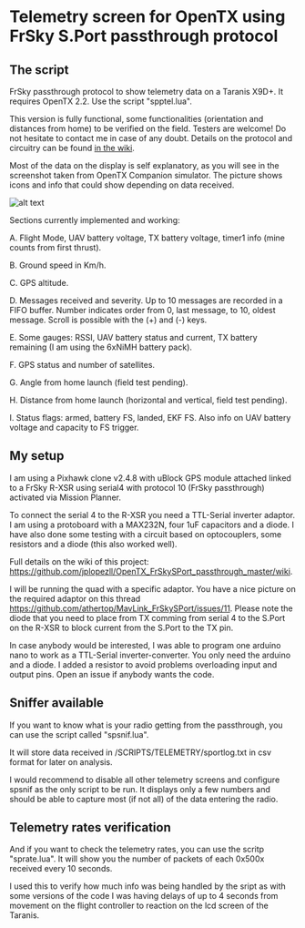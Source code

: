 # Telemetry screen for OpenTX using FrSky S.Port passthrough protocol

## The script

FrSky passthrough protocol to show telemetry data on a Taranis X9D+. It requires OpenTX 2.2. Use the script "spptel.lua".

This version is fully functional, some functionalities (orientation and distances from home) to be verified on the field. Testers are welcome! Do not hesitate to contact me in case of any doubt. Details on the protocol and circuitry can be found [in the wiki](https://github.com/jplopezll/OpenTX_FrSkySPort_passthrough_master/wiki). 

Most of the data on the display is self explanatory, as you will see in the screenshot taken from OpenTX Companion simulator. The picture shows icons and info that could show depending on data received.

![alt text](https://github.com/jplopezll/OpenTX_FrSkySPort_passthrough_0.0.1-dev/blob/master/images/layoutv002.png "Telemetry screen layout.")

Sections currently implemented and working:

A. Flight Mode, UAV battery voltage, TX battery voltage, timer1 info (mine counts from first thrust).

B. Ground speed in Km/h.

C. GPS altitude.

D. Messages received and severity. Up to 10 messages are recorded in a FIFO buffer. Number indicates order from 0, last message, to 10, oldest message. Scroll is possible with the (+) and (-) keys.

E. Some gauges: RSSI, UAV battery status and current, TX battery remaining (I am using the 6xNiMH battery pack).

F. GPS status and number of satellites.

G. Angle from home launch (field test pending).

H. Distance from home launch (horizontal and vertical, field test pending).

I. Status flags: armed, battery FS, landed, EKF FS. Also info on UAV battery voltage and capacity to FS trigger.


## My setup

I am using a Pixhawk clone v2.4.8 with uBlock GPS module attached linked to a FrSky R-XSR using serial4 with protocol 10 (FrSky passthrough) activated via Mission Planner.

To connect the serial 4 to the R-XSR you need a TTL-Serial inverter adaptor. I am using a protoboard with a MAX232N, four 1uF capacitors and a diode. I have also done some testing with a circuit based on optocouplers, some resistors and a diode (this also worked well).

Full details on the wiki of this project: <https://github.com/jplopezll/OpenTX_FrSkySPort_passthrough_master/wiki>.

I will be running the quad with a specific adaptor. You have a nice picture on the required adaptor on this thread <https://github.com/athertop/MavLink_FrSkySPort/issues/11>. Please note the diode that you need to place from TX comming from serial 4 to the S.Port on the R-XSR to block current from the S.Port to the TX pin.

In case anybody would be interested, I was able to program one arduino nano to work as a TTL-Serial inverter-converter. You only need the arduino and a diode. I added a resistor to avoid problems overloading input and output pins. Open an issue if anybody wants the code.

## Sniffer available

If you want to know what is your radio getting from the passthrough, you can use the script called "spsnif.lua".

It will store data received in /SCRIPTS/TELEMETRY/sportlog.txt in csv format for later on analysis.

I would recommend to disable all other telemetry screens and configure spsnif as the only script to be run. It displays only a few numbers and should be able to capture most (if not all) of the data entering the radio.

## Telemetry rates verification

And if you want to check the telemetry rates, you can use the scritp "sprate.lua". It will show you the number of packets of each 0x500x received every 10 seconds.

I used this to verify how much info was being handled by the sript as with some versions of the code I was having delays of up to 4 seconds from movement on the flight controller to reaction on the lcd screen of the Taranis.